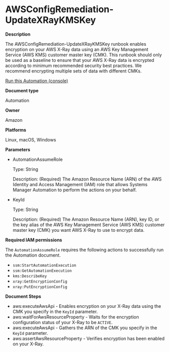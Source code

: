 # AWSConfigRemediation\-UpdateXRayKMSKey<a name="automation-aws-update-xray-key"></a>

**Description**

The AWSConfigRemediation\-UpdateXRayKMSKey runbook enables encryption on your AWS X\-Ray data using an AWS Key Management Service \(AWS KMS\) customer master key \(CMK\)\. This runbook should only be used as a baseline to ensure that your AWS X\-Ray data is encrypted according to minimum recommended security best practices\. We recommend encrypting multiple sets of data with different CMKs\.

[Run this Automation \(console\)](https://console.aws.amazon.com/systems-manager/automation/execute/AWSConfigRemediation-UpdateXRayKMSKey)

**Document type**

Automation

**Owner**

Amazon

**Platforms**

Linux, macOS, Windows

**Parameters**
+ AutomationAssumeRole

  Type: String

  Description: \(Required\) The Amazon Resource Name \(ARN\) of the AWS Identity and Access Management \(IAM\) role that allows Systems Manager Automation to perform the actions on your behalf\.
+ KeyId

  Type: String

  Description: \(Required\) The Amazon Resource Name \(ARN\), key ID, or the key alias of the AWS Key Management Service \(AWS KMS\) customer master key \(CMK\) you want AWS X\-Ray to use to encrypt data\.

**Required IAM permissions**

The `AutomationAssumeRole` requires the following actions to successfully run the Automation document\.
+ `ssm:StartAutomationExecution`
+ `ssm:GetAutomationExecution`
+ `kms:DescribeKey`
+ `xray:GetEncryptionConfig`
+ `xray:PutEncryptionConfig`

**Document Steps**
+ aws:executeAwsApi \- Enables encryption on your X\-Ray data using the CMK you specify in the `KeyId` parameter\.
+ aws:waitForAwsResourceProperty \- Waits for the encryption configuration status of your X\-Ray to be `ACTIVE`\.
+ aws:executeAwsApi \- Gathers the ARN of the CMK you specify in the `KeyId` parameter\.
+ aws:assertAwsResourceProperty \- Verifies encryption has been enabled on your X\-Ray\.